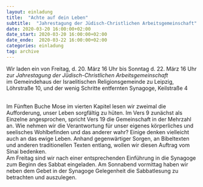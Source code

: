 ```yaml
---
layout: einladung
title:  "Achte auf dein Leben"
subtitle:  "Jahrestagung der Jüdisch-Christlichen Arbeitsgemeinschaft"
date: 2020-03-20 16:00:00+02:00
date_start: 2020-03-20 16:00:00+02:00
date_ende:  2020-03-22 16:00:00+02:00
categories: einladung
tag: archive
---
```


Wir laden ein
von Freitag, d. 20. März 16 Uhr bis Sonntag d. 22. März 16 Uhr
zur *Jahrestagung der Jüdisch-Christlichen Arbeitsgemeinschaft*
<br>
im Gemeindehaus der Israelitischen Religionsgemeinde zu Leipzig, Löhrstraße 10, und der wenig Schritte entfernten Synagoge, Keilstraße 4

<br>
Im Fünften Buche Mose im vierten Kapitel lesen wir zweimal die Aufforderung,
unser Leben sorgfältig zu hüten.
Im Vers 9 zunächst als Einzelne angesprochen, spricht Vers 19 die Gemeinschaft in der Mehrzahl an.
Wie nehmen wir die Verantwortung für unser eigenes körperliches und seelisches Wohlbefinden und das anderer wahr?
Einige denken vielleicht auch an das ewige Leben.
Anhand gegenwärtiger Sorgen, an Bibeltexten und anderen traditionellen Texten entlang, wollen wir diesen Auftrag vom Sinai bedenken.
<br>
Am Freitag sind wir nach einer entsprechenden Einführung in die Synagoge zum Beginn des Sabbat eingeladen.
Am Sonnabend vormittag haben wir neben dem Gebet in der Synagoge Gelegenheit die Sabbatlesung zu betrachten und auszulegen.
